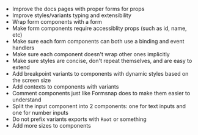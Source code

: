 - Improve the docs pages with proper forms for props
- Improve styles/variants typing and extensibility
- Wrap form components with a form
- Make form components require accessiblity props (such as id, name, etc)
- Make sure each form components can both use a binding and event handlers
- Make sure each component doesn't wrap other ones implicitly
- Make sure styles are concise, don't repeat themselves, and are easy to extend
- Add breakpoint variants to components with dynamic styles based on the screen size
- Add contexts to components with variants
- Comment components just like Formsnap does to make them easier to understand
- Split the input component into 2 components: one for text inputs and one for number inputs
- Do not prefix variants exports with `Root` or something
- Add more sizes to components
